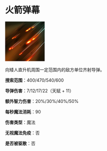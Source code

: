 # 火箭弹幕

![](game/resource/flash3/images/spellicons/mjz_gyrocopter_rocket_barrage.png)

向矮人直升机周围一定范围内的敌方单位齐射导弹。

**搜索范围**：400/470/540/600

**导弹伤害**：7/12/17/22（天赋 + 11）

**额外智力伤害**：20%/30%/40%/50%

**每秒魔法消耗**：90

**伤害类型**：魔法

**无视魔法免疫**：否

**是否被驱散**：否







